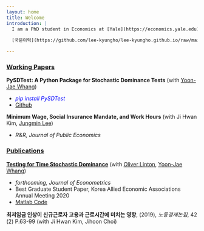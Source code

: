 ```yaml
---
layout: home
title: Welcome
introduction: |
  I am a PhD student in Economics at [Yale](https://economics.yale.edu)
  
  [국문이력](https://github.com/lee-kyungho/lee-kyungho.github.io/raw/main/assets/%E1%84%8B%E1%85%B5%E1%84%80%E1%85%A7%E1%86%BC%E1%84%92%E1%85%A9_%E1%84%80%E1%85%AE%E1%86%A8%E1%84%86%E1%85%AE%E1%86%AB%E1%84%8B%E1%85%B5%E1%84%85%E1%85%A7%E1%86%A8.pdf) 

---
```


###  <ins>Working Papers</ins>

**PySDTest: A Python Package for Stochastic Dominance Tests** (with [Yoon-Jae Whang](https://sites.google.com/site/whangyjhomepage/)) 
  - <span style="color:blue"> *pip install PySDTest* </span>
  - [Github](https://github.com/lee-kyungho/pysdtest)

**Minimum Wage, Social Insurance Mandate, and Work Hours** (with Ji Hwan Kim, [Jungmin Lee](https://sites.google.com/view/jungminlee71/))
  - *R&R, Journal of Public Economics*

### <ins> Publications </ins>

**[Testing for Time Stochastic Dominance](https://doi.org/10.1016/j.jeconom.2022.03.012)** (with [Oliver Linton](https://obl20.com/), [Yoon-Jae Whang](https://sites.google.com/site/whangyjhomepage/))
  - *forthcoming, Journal of Econometrics*
  - Best Graduate Student Paper, Korea Allied Economic Associations Annual Meeting 2020
  - [Matlab Code](https://github.com/lee-kyungho/Testing-for-TSD)

**최저임금 인상이 신규근로자 고용과 근로시간에 미치는 영향**, (2019), *노동경제논집*, 42 (2) P.63-99 
(with Ji Hwan Kim, Jihoon Choi)

